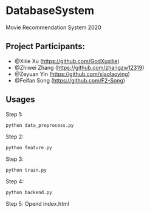 # DatabaseSystem
Movie Recommendation System 2020

## Project Participants:
- @Xilie Xu (https://github.com/GodXuxilie)
- @Zhiwei Zhang (https://github.com/zhangzw12319)
- @Zeyuan Yin (https://github.com/xiaolaoying)
- @Feifan Song (https://github.com/F2-Song)

## Usages
Step 1:
```shell
python data_preprocess.py
```
Step 2:
```shell
python feature.py
```
Step 3:
```shell
python train.py
```
Step 4:
```shell
python backend.py
```
Step 5:
Opend index.html
